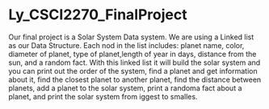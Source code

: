 # Ly_CSCI2270_FinalProject
Our final project is a Solar System Data system. We are using a Linked list as our Data Structure. Each nod in the list includes: planet name, color, diameter of planet, type of planet,length of year in days, distance from the sun, and a random fact.  With this linked list it will build the solar system and you can print out the order of the system, find a planet and get information about it, find the closest planet to another planet, find the distance between planets, add a planet to the solar system, print a randoma fact about a planet, and print the solar system from iggest to smalles.
